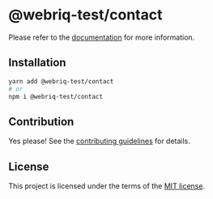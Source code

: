 # @webriq-test/contact

Please refer to the [documentation](https://stackshift-ui.webriq.com/docs/components/contact) for more information.

## Installation

```sh
yarn add @webriq-test/contact
# or
npm i @webriq-test/contact
```

## Contribution

Yes please! See the
[contributing guidelines](https://github.com/stackshift-ui/components/master/CONTRIBUTING.md)
for details.

## License

This project is licensed under the terms of the
[MIT license](https://github.com/stackshift-ui/components/master/LICENSE).
